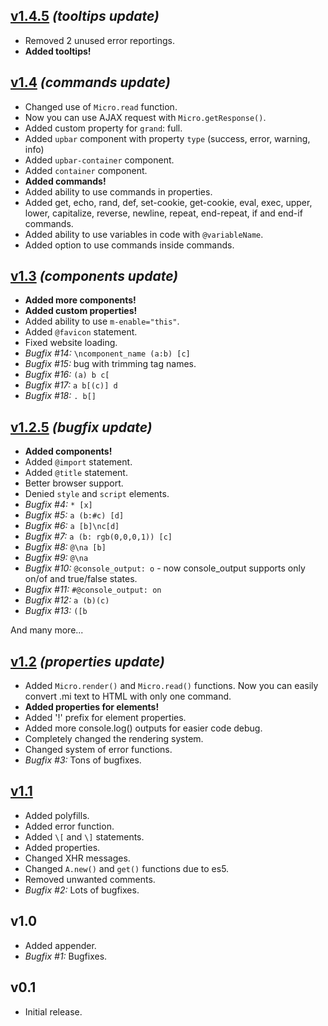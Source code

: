 ## [v1.4.5](https://github.com/PDKnight/Micro.js/blob/4ec4123d5711641a083212a4b3cbf29bfe846243/src/micro.js) *(tooltips update)*
* Removed 2 unused error reportings.
* **Added tooltips!**

## [v1.4](https://github.com/PDKnight/Micro.js/blob/81fe7a4cf9215b2f38ae36633f36296a3214b098/src/micro.js) *(commands update)*
* Changed use of `Micro.read` function.
* Now you can use AJAX request with `Micro.getResponse()`.
* Added custom property for `grand`: full.
* Added `upbar` component with property `type` (success, error, warning, info)
* Added `upbar-container` component.
* Added `container` component.
* **Added commands!**
* Added ability to use commands in properties.
* Added get, echo, rand, def, set-cookie, get-cookie, eval, exec, upper, lower, capitalize, reverse, newline, repeat, end-repeat, if and end-if commands.
* Added ability to use variables in code with `@variableName`.
* Added option to use commands inside commands.

## [v1.3](https://github.com/PDKnight/Micro.js/blob/7a332545c58d7b7115842cef1c3c0129be012a2f/src/micro.js) *(components update)*
* **Added more components!**
* **Added custom properties!**
* Added ability to use `m-enable="this"`.
* Added `@favicon` statement.
* Fixed website loading.
* *Bugfix #14:* `\ncomponent_name (a:b) [c]`
* *Bugfix #15:* bug with trimming tag names.
* *Bugfix #16:* `(a) b c[`
* *Bugfix #17:* `a b[(c)] d`
* *Bugfix #18:* `. b[]`

## [v1.2.5](https://github.com/PDKnight/Micro.js/blob/2f22626e4d2cfff903606f41dc37dea802d80081/src/micro.js) *(bugfix update)*
* **Added components!**
* Added `@import` statement.
* Added `@title` statement.
* Better browser support.
* Denied `style` and `script` elements.
* *Bugfix #4:* `* [x]`
* *Bugfix #5:* `a (b:#c) [d]`
* *Bugfix #6:* `a [b]\nc[d]`
* *Bugfix #7:* `a (b: rgb(0,0,0,1)) [c]`
* *Bugfix #8:* `@\na [b]`
* *Bugfix #9:* `@\na`
* *Bugfix #10:* `@console_output: o` - now console_output supports only on/of and true/false states.
* *Bugfix #11:* `#@console_output: on`
* *Bugfix #12:* `a (b)(c)`
* *Bugfix #13:* `([b`

And many more...

## [v1.2](https://github.com/PDKnight/Micro.js/blob/34e1b847b2cd6e015ac9d437b67cff6e3f93b843/src/micro.js) *(properties update)*
* Added `Micro.render()` and `Micro.read()` functions. Now you can easily convert .mi text to HTML with only one command.
* **Added properties for elements!**
* Added '!' prefix for element properties.
* Added more console.log() outputs for easier code debug.
* Completely changed the rendering system.
* Changed system of error functions.
* *Bugfix #3:* Tons of bugfixes.

## [v1.1](https://github.com/PDKnight/Micro.js/blob/c66f924bcd0591484c4ce43b6677774849e8deb2/src/micro.js)
* Added polyfills.
* Added error function.
* Added `\[` and `\]` statements.
* Added properties.
* Changed XHR messages.
* Changed `A.new()` and `get()` functions due to es5.
* Removed unwanted comments.
* *Bugfix #2:* Lots of bugfixes.

## v1.0
* Added appender.
* *Bugfix #1:* Bugfixes.

## v0.1
* Initial release.
